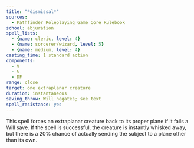 ```yaml
---
title: "*dismissal*"
sources:
  - Pathfinder Roleplaying Game Core Rulebook
school: abjuration
spell_lists:
  - {name: cleric, level: 4}
  - {name: sorcerer/wizard, level: 5}
  - {name: medium, level: 4}
casting_time: 1 standard action
components:
  - V
  - S
  - DF
range: close
target: one extraplanar creature
duration: instantaneous
saving_throw: Will negates; see text
spell_resistance: yes
---
```


This spell forces an extraplanar creature back to its proper plane if it fails a Will save. If the spell is successful, the creature is instantly whisked away, but there is a 20% chance of actually sending the subject to a plane other than its own.

